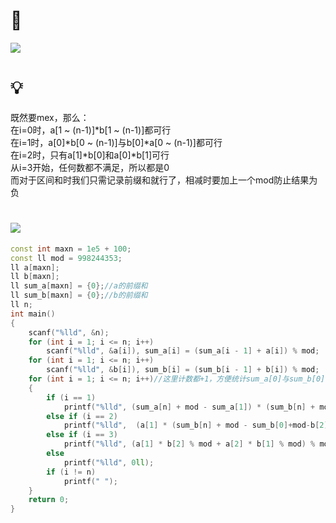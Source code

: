 # 🔗
<a href="https://ac.nowcoder.com/acm/problem/218216"><img src="https://img-blog.csdnimg.cn/20210409231427628.png"></a>

# 💡
既然要mex，那么：  
在i=0时，a[1 ~ (n-1)]*b[1 ~ (n-1)]都可行  
在i=1时，a[0]*b[0 ~ (n-1)]与b[0]*a[0 ~ (n-1)]都可行  
在i=2时，只有a[1]*b[0]和a[0]*b[1]可行  
从i=3开始，任何数都不满足，所以都是0  
而对于区间和时我们只需记录前缀和就行了，相减时要加上一个mod防止结果为负  

# <img src="https://img-blog.csdnimg.cn/20210713144601841.png" >
```cpp
const int maxn = 1e5 + 100;
const ll mod = 998244353;
ll a[maxn];
ll b[maxn];
ll sum_a[maxn] = {0};//a的前缀和
ll sum_b[maxn] = {0};//b的前缀和
ll n;
int main()
{
    scanf("%lld", &n);
    for (int i = 1; i <= n; i++)
        scanf("%lld", &a[i]), sum_a[i] = (sum_a[i - 1] + a[i]) % mod;
    for (int i = 1; i <= n; i++)
        scanf("%lld", &b[i]), sum_b[i] = (sum_b[i - 1] + b[i]) % mod;
    for (int i = 1; i <= n; i++)//这里计数都+1，方便统计sum_a[0]与sum_b[0]
    {
        if (i == 1)
            printf("%lld", (sum_a[n] + mod - sum_a[1]) * (sum_b[n] + mod - sum_b[1]) % mod);
        else if (i == 2)
            printf("%lld",  (a[1] * (sum_b[n] + mod - sum_b[0]+mod-b[2]) % mod + b[1] * (sum_a[n] + mod - sum_a[0]+mod-a[2]) % mod +mod- /*去重*/a[1] * b[1] % mod)%mod);
        else if (i == 3)
            printf("%lld", (a[1] * b[2] % mod + a[2] * b[1] % mod) % mod);
        else
            printf("%lld", 0ll);
        if (i != n)
            printf(" ");
    }
    return 0;
}
```
